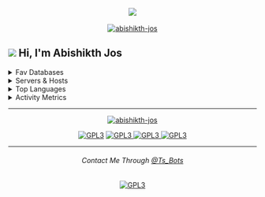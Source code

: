 [<p align="center"><img src="https://telegra.ph/file/e59cf7c2d8cea81680e46.jpg">](https://telegram.dog/Trackstudio)


<p align="center"> <a href="https://github.com/abishikth-jos"><img src="https://komarev.com/ghpvc/?username=abishikth-jos&label=Profile%20views&color=0e75b6&style=flat" alt="abishikth-jos" /></a> </p>


<h2 align="left"><img src="https://media.giphy.com/media/hvRJCLFzcasrR4ia7z/giphy.gif" width="25px"> Hi, I'm Abishikth Jos</h2>


<details>
    <summary>Fav Databases</summary>
    <br/>
<p align="left"> 
   <a href="https://www.mongodb.com/" target="_blank"> <img src="https://raw.githubusercontent.com/devicons/devicon/master/icons/mongodb/mongodb-original-wordmark.svg" alt="mongodb" width="40" height="40"/> </a> 
   <a href="https://www.mysql.com/" target="_blank"> <img src="https://raw.githubusercontent.com/devicons/devicon/master/icons/mysql/mysql-original-wordmark.svg" alt="mysql" width="40" height="40"/> </a> 
   <a href="https://www.postgresql.org" target="_blank"> <img src="https://raw.githubusercontent.com/devicons/devicon/master/icons/postgresql/postgresql-original-wordmark.svg" alt="postgresql" width="40" height="40"/> </a> 
</p>
</details>


<details>
    <summary>Servers & Hosts</summary>
    <br/>
<p align="left"> 
   <a href="https://github.com/" target="_blank"> <img src="https://github.com/devicons/devicon/raw/master/icons/github/github-original-wordmark.svg" alt="github" width="40" height="40"/> </a>  
   <a href="https://heroku.com" target="_blank"> <img src="https://github.com/Thomas-George-T/Thomas-George-T/raw/master/assets/heroku.svg" alt="heroku" width="40" height="40"/> </a> 
</p>
</details>


<details>
    <summary>Top Languages</summary>
    <br/>

[![Top Langs](https://github-readme-stats.vercel.app/api/top-langs/?username=abishikth-jos&layout=compact)](https://github.com/abishikth-jos)

</details> 

<details>
  <summary>Activity Metrics</summary>
  <br/>
<p align="left"> <a href="https://github.com/abishikth-jos"><img src="https://metrics.lecoq.io/abishikth-jos?template=classic&base.header=0&base.metadata=0&isocalendar=1&languages=1&people=1&isocalendar.duration=half-year&languages.limit=8&languages.sections=most-used&languages.colors=github&languages.threshold=0%25&languages.indepth=false&languages.recent.load=300&languages.recent.days=14&people.limit=24&people.size=28&people.types=followers%2C%20following&people.identicons=false&people.shuffle=false&config.timezone=Asia%2FCalcutta" alt="abishikth-jos" /></a> </p>

</details>

---

<p align="center">
    <a href="https://github.com/abishikth-jos"><img src="https://github-readme-stats.vercel.app/api?username=abishikth-jos&show_icons=true&include_all_commits=true&theme=vue&cache_seconds=86400" alt="abishikth-jos" /></a> 
</p> 

<p align="center">
    <a href="https://t.me/Trackstudio"><img alt="GPL3" src ="https://raw.githubusercontent.com/mayankchaudhary26/Cool-Readme-ideas/master/data/octocat/daftpunktocat-guy.gif" width="300" height="300"/></a>
    <a href="https://t.me/Ts_Bots"><img alt="GPL3" src ="https://img.icons8.com/fluent/48/000000/telegram-app.png" /> </a>
    <a href="https://instagram.com/anylink_movies?igshid=YmMyMTA2M2Y="><img alt="GPL3" src ="https://img.icons8.com/fluent/48/000000/instagram-new.png"/> </a>
    <a href="https://t.me/Ts_bots/8"><img alt="GPL3" src ="https://telegra.ph/file/3625f317900c074861c9d.jpg" width="110" height="45" /> </a>

</p> 

-----

###### <p align="center"><i>Contact Me Through [@Ts_Bots](https://telegram.me/Ts_bots)</i></p>

<p align="center">
    <a href="https://t.me/Trackstudio"><img alt="GPL3" src ="https://te.legra.ph/file/defeb0a30e8e3857b523c.jpg" width="100" height="100" /></a>  
</p>
